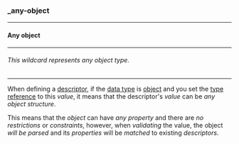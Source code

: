 ### _any-object



------
#### Any object



------
###### This wildcard represents any object type.



------
When defining a [descriptor](_term_descriptor), if the [data type](_type) is [object](_type_object) and you set the [type reference](_kind_) to this *value*, it means that the descriptor's *value* can be *any object structure*.

This means that the *object* can have *any property* and there are *no restrictions* or *constraints*, however, when *validating* the value, the object *will be parsed* and its *properties* will be *matched* to existing *descriptors*.